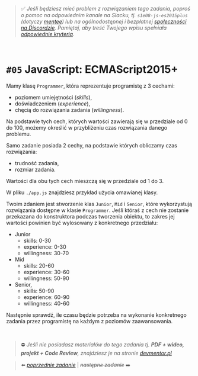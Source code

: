 > :white_check_mark: *Jeśli będziesz mieć problem z rozwiązaniem tego zadania, poproś o pomoc na odpowiednim kanale na Slacku, tj. `s1e08-js-es2015plus` (dotyczy [mentee](https://devmentor.pl/mentoring-javascript/)) lub na ogólnodostępnej i bezpłatnej [społeczności na Discordzie](https://devmentor.pl/discord). Pamiętaj, aby treść Twojego wpisu spełniała [odpowiednie kryteria](https://devmentor.pl/jak-prosic-o-pomoc/).*

&nbsp;

# `#05` JavaScript: ECMAScript2015+

Mamy klasę `Programmer`, która reprezentuje programistę z 3 cechami:
- poziomem umiejętności (*skills*),
- doświadczeniem (*experience*),
- chęcią do rozwiązania zadania (*willingness*).

Na podstawie tych cech, których wartości zawierają się w przedziale od 0 do 100, możemy określić w przybliżeniu czas rozwiązania danego problemu. 

Samo zadanie posiada 2 cechy, na podstawie których obliczamy czas rozwiązania:
- trudność zadania,
- rozmiar zadania.

Wartości dla obu tych cech mieszczą się w przedziale od 1 do 3.

W pliku `./app.js` znajdziesz przykład użycia omawianej klasy.

Twoim zdaniem jest stworzenie klas `Junior`, `Mid` i `Senior`, które wykorzystują rozwiązania dostępne w klasie `Programmer`. Jeśli któraś z cech nie zostanie przekazana do konstruktora podczas tworzenia obiektu, to zakres jej wartości powinien być wylosowany z konkretnego przedziału: 

* Junior
    * skills: 0-30 
    * experience: 0-30 
    * willingness: 30-70
* Mid
    * skills: 20-60 
    * experience: 30-60 
    * willingness: 50-90 
* Senior, 
    * skills: 50-90 
    * experience: 60-90 
    * willingness: 40-60 

Następnie sprawdź, ile czasu będzie potrzeba na wykonanie konkretnego zadania przez programistę na każdym z poziomów zaawansowania.

&nbsp;
> :no_entry: *Jeśli nie posiadasz materiałów do tego zadania tj. **PDF + wideo, projekt + Code Review**, znajdziesz je na stronie [devmentor.pl](https://devmentor.pl/workshop-js-es2015plus/)*

> :arrow_left: [*poprzednie zadanie*](./../04) | ~~*następne zadanie*~~ :arrow_right:
